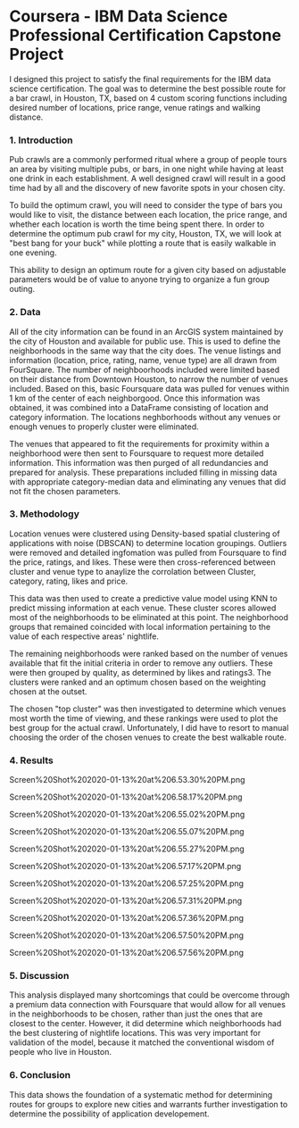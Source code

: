 # Coursera - IBM Data Science Professional Certification Capstone Project
I designed this project to satisfy the final requirements for the IBM data science certification. The goal was to determine the best possible route for a bar crawl, in Houston, TX, based on 4 custom scoring functions including desired number of locations, price range, venue ratings and walking distance.

### 1. Introduction
Pub crawls are a commonly performed ritual where a group of people tours an area by visiting multiple pubs, or bars, in one night while having at least one drink in each establishment. A well designed crawl will result in a good time had by all and the discovery of new favorite spots in your chosen city.

To build the optimum crawl, you will need to consider the type of bars you would like to visit, the distance between each location, the price range, and whether each location is worth the time being spent there. In order to determine the optimum pub crawl for my city, Houston, TX, we will look at "best bang for your buck" while plotting a route that is easily walkable in one evening.

This ability to design an optimum route for a given city based on adjustable parameters would be of value to anyone trying to organize a fun group outing.

### 2. Data
All of the city information can be found in an ArcGIS system maintained by the city of Houston and available for public use. This is used to define the neighborhoods in the same way that the city does. The venue listings and information (location, price, rating, name, venue type) are all drawn from FourSquare. The number of neighboorhoods included were limited based on their distance from Downtown Houston, to narrow the number of venues included. Based on this, basic Foursquare data was pulled for venues within 1 km of the center of each neighborgood. Once this information was obtained, it was combined into a DataFrame consisting of location and category information. The locations neghborhoods without any venues or enough venues to properly cluster were eliminated.

The venues that appeared to fit the requirements for proximity within a neighborhood were then sent to Foursquare to request more detailed information. This information was then purged of all redundancies and prepared for analysis. These preparations included filling in missing data with appropriate category-median data and eliminating any venues that did not fit the chosen parameters.

### 3. Methodology
Location venues were clustered using Density-based spatial clustering of applications with noise (DBSCAN) to determine location groupings. Outliers were removed and detailed ingfomation was pulled from Foursquare to find the price, ratings, and likes. These were then cross-referenced between cluster and venue type to anaylize the corrolation between Cluster, category, rating, likes and price.

This data was then used to create a predictive value model using KNN to predict missing information at each venue. These cluster scores allowed most of the neighborhoods to be eliminated at this point. The neighborhood groups that remained coincided with local information pertaining to the value of each respective areas' nightlife.

The remaining neighborhoods were ranked based on the number of venues available that fit the initial criteria in order to remove any outliers. These were then grouped by quality, as determined by likes and ratings3. The clusters were ranked and an optimum chosen based on the weighting chosen at the outset.

The chosen "top cluster" was then investigated to determine which venues most worth the time of viewing, and these rankings were used to plot the best group for the actual crawl. Unfortunately, I did have to resort to manual choosing the order of the chosen venues to create the best walkable route.

### 4. Results
Screen%20Shot%202020-01-13%20at%206.53.30%20PM.png

Screen%20Shot%202020-01-13%20at%206.58.17%20PM.png

Screen%20Shot%202020-01-13%20at%206.55.02%20PM.png

Screen%20Shot%202020-01-13%20at%206.55.07%20PM.png

Screen%20Shot%202020-01-13%20at%206.55.27%20PM.png

Screen%20Shot%202020-01-13%20at%206.57.17%20PM.png

Screen%20Shot%202020-01-13%20at%206.57.25%20PM.png

Screen%20Shot%202020-01-13%20at%206.57.31%20PM.png

Screen%20Shot%202020-01-13%20at%206.57.36%20PM.png

Screen%20Shot%202020-01-13%20at%206.57.50%20PM.png

Screen%20Shot%202020-01-13%20at%206.57.56%20PM.png

### 5. Discussion
This analysis displayed many shortcomings that could be overcome through a premium data connection with Foursquare that would allow for all venues in the neighborhoods to be chosen, rather than just the ones that are closest to the center. However, it did determine which neighborhoods had the best clustering of nightlife locations. This was very important for validation of the model, because it matched the conventional wisdom of people who live in Houston.

### 6. Conclusion
This data shows the foundation of a systematic method for determining routes for groups to explore new cities and warrants further investigation to determine the possibility of application developement.
